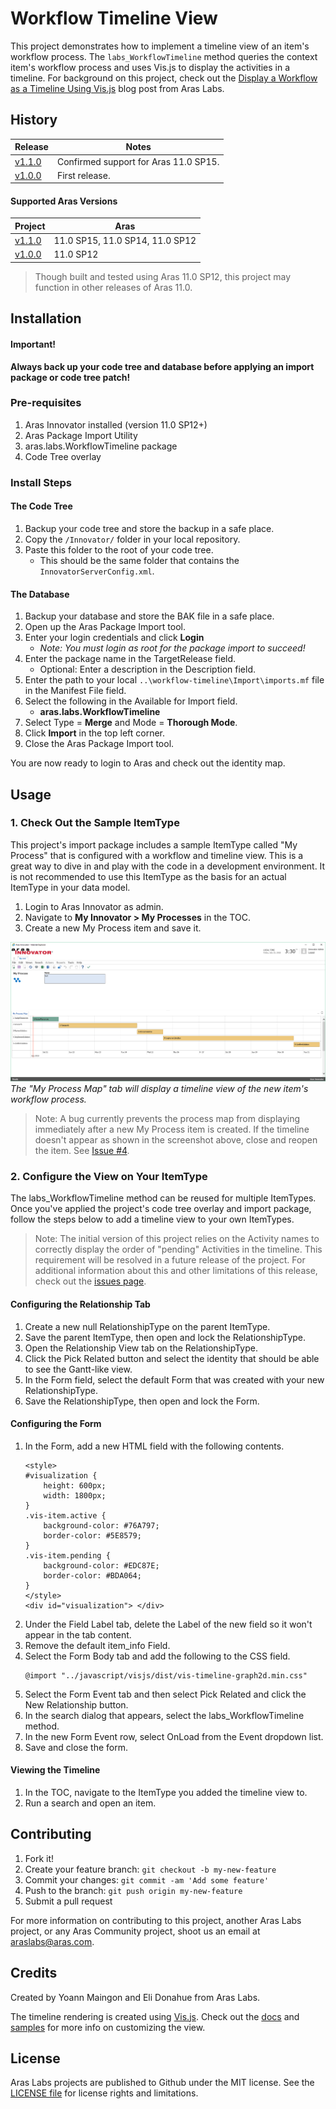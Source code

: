 # Workflow Timeline View

This project demonstrates how to implement a timeline view of an item's workflow process. The `labs_WorkflowTimeline` method queries the context item's workflow process and uses Vis.js to display the activities in a timeline. For background on this project, check out the [Display a Workflow as a Timeline Using Vis.js](http://community.aras.com/display-a-workflow-as-a-timeline-using-vis-js/) blog post from Aras Labs.

## History

Release | Notes
--------|--------
[v1.1.0](https://github.com/ArasLabs/workflow-timeline/releases/tag/v1.1.0) | Confirmed support for Aras 11.0 SP15.
[v1.0.0](https://github.com/ArasLabs/workflow-timeline/releases/tag/v1.0.0) | First release.

#### Supported Aras Versions

Project | Aras
--------|------
[v1.1.0](https://github.com/ArasLabs/workflow-timeline/releases/tag/v1.1.0) | 11.0 SP15, 11.0 SP14, 11.0 SP12
[v1.0.0](https://github.com/ArasLabs/workflow-timeline/releases/tag/v1.0.0) | 11.0 SP12

> Though built and tested using Aras 11.0 SP12, this project may function in other releases of Aras 11.0.

## Installation

#### Important!
**Always back up your code tree and database before applying an import package or code tree patch!**

### Pre-requisites

1. Aras Innovator installed (version 11.0 SP12+)
2. Aras Package Import Utility
3. aras.labs.WorkflowTimeline package
4. Code Tree overlay

### Install Steps

#### The Code Tree
1. Backup your code tree and store the backup in a safe place.
2. Copy the `/Innovator/` folder in your local repository.
3. Paste this folder to the root of your code tree.
	* This should be the same folder that contains the `InnovatorServerConfig.xml`.

#### The Database
1. Backup your database and store the BAK file in a safe place.
2. Open up the Aras Package Import tool.
3. Enter your login credentials and click **Login**
    * _Note: You must login as root for the package import to succeed!_
4. Enter the package name in the TargetRelease field.
    * Optional: Enter a description in the Description field.
5. Enter the path to your local `..\workflow-timeline\Import\imports.mf` file in the Manifest File field.
6. Select the following in the Available for Import field.
    * **aras.labs.WorkflowTimeline**
7. Select Type = **Merge** and Mode = **Thorough Mode**.
8. Click **Import** in the top left corner.
9. Close the Aras Package Import tool.

You are now ready to login to Aras and check out the identity map.

## Usage

### 1. Check Out the Sample ItemType

This project's import package includes a sample ItemType called "My Process" that is configured with a workflow and timeline view. This is a great way to dive in and play with the code in a development environment. It is not recommended to use this ItemType as the basis for an actual ItemType in your data model.

1. Login to Aras Innovator as admin.
2. Navigate to **My Innovator > My Processes** in the TOC.
3. Create a new My Process item and save it.

![screenshot](Screenshots/sample.png)
*The "My Process Map" tab will display a timeline view of the new item's workflow process.*

>Note: A bug currently prevents the process map from displaying immediately after a new My Process item is created. If the timeline doesn't appear as shown in the screenshot above, close and reopen the item. See [Issue #4](https://github.com/ArasLabs/workflow-timeline/issues/4).

### 2. Configure the View on Your ItemType

The labs_WorkflowTimeline method can be reused for multiple ItemTypes. Once you've applied the project's code tree overlay and import package, follow the steps below to add a timeline view to your own ItemTypes.

> Note: The initial version of this project relies on the Activity names to correctly display the order of "pending" Activities in the timeline. This requirement will be resolved in a future release of the project. For additional information about this and other limitations of this release, check out the [issues page](https://github.com/ArasLabs/workflow-timeline/issues).

#### Configuring the Relationship Tab
1. Create a new null RelationshipType on the parent ItemType.
2. Save the parent ItemType, then open and lock the RelationshipType.
3. Open the Relationship View tab on the RelationshipType.
4. Click the Pick Related button and select the identity that should be able to see the Gantt-like view.
5. In the Form field, select the default Form that was created with your new RelationshipType.
6. Save the RelationshipType, then open and lock the Form.

#### Configuring the Form
1. In the Form, add a new HTML field with the following contents.
    ```(javascript)
    <style>
    #visualization {
        height: 600px; 
        width: 1800px;
    }
    .vis-item.active {
        background-color: #76A797;
        border-color: #5E8579;
    }
    .vis-item.pending {
        background-color: #EDC87E;
        border-color: #BDA064;
    }
    </style>
    <div id="visualization"> </div>
    ```
2. Under the Field Label tab, delete the Label of the new field so it won't appear in the tab content.
3. Remove the default item_info Field.
4. Select the Form Body tab and add the following to the CSS field.
    ```(css)
    @import "../javascript/visjs/dist/vis-timeline-graph2d.min.css"
    ```
5. Select the Form Event tab and then select Pick Related and click the New Relationship button.
6. In the search dialog that appears, select the labs_WorkflowTimeline method.
7. In the new Form Event row, select OnLoad from the Event dropdown list.
8. Save and close the form.

#### Viewing the Timeline
1. In the TOC, navigate to the ItemType you added the timeline view to.
2. Run a search and open an item. 

## Contributing

1. Fork it!
2. Create your feature branch: `git checkout -b my-new-feature`
3. Commit your changes: `git commit -am 'Add some feature'`
4. Push to the branch: `git push origin my-new-feature`
5. Submit a pull request

For more information on contributing to this project, another Aras Labs project, or any Aras Community project, shoot us an email at araslabs@aras.com.

## Credits

Created by Yoann Maingon and Eli Donahue from Aras Labs. 

The timeline rendering is created using [Vis.js](http://visjs.org). Check out the [docs](http://visjs.org/docs/timeline) and [samples](http://visjs.org/timeline_examples.html) for more info on customizing the view.

## License

Aras Labs projects are published to Github under the MIT license. See the [LICENSE file](./LICENSE.md) for license rights and limitations.